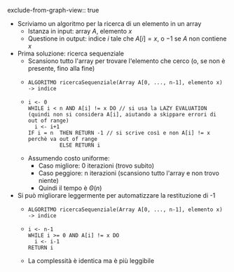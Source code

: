 exclude-from-graph-view:: true

- Scriviamo un algoritmo per la ricerca di un elemento in un array
	- Istanza in input: array $A$, elemento $x$
	- Questione in output: indice $i$ tale che $A[i] = x$, o $-1$ se $A$ non contiene $x$
- Prima soluzione: ricerca sequenziale
	- Scansiono tutto l'array per trovare l'elemento che cerco (o, se non è presente, fino alla fine)
	- ```
	  ALGORITMO ricercaSequenziale(Array A[0, ..., n-1], elemento x) -> indice 
	  ```
	- ```
	  i <- 0
	  WHILE i < n AND A[i] != x DO // si usa la LAZY EVALUATION (quindi non si considera A[i], aiutando a skippare errori di out of range) 
	  	i <- i+1
	  IF i = n 	THEN RETURN -1 // si scrive così e non A[i] != x perchè va out of range
	  			ELSE RETURN i
	  ```
	- Assumendo costo uniforme:
		- Caso migliore: 0 iterazioni (trovo subito)
		- Caso peggiore: n iterazioni (scansiono tutto l'array e non trovo niente)
		- Quindi il tempo è $\Theta(n)$
- Si può migliorare leggermente per automatizzare la restituzione di -1
	- ```
	  ALGORITMO ricercaSequenziale(Array A[0, ..., n-1], elemento x) -> indice 
	  ```
	- ```
	  i <- n-1
	  WHILE i >= 0 AND A[i] != x DO
	  	i <- i-1
	  RETURN i
	  ```
	- La complessità è identica ma è più leggibile